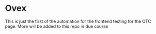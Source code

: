 # Ovex
This is just the first of the automation for the frontend testing for the OTC page.
More will be added to this repo in due course
